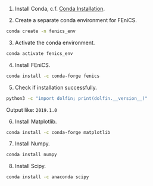 1. Install Conda, c.f. [Conda Installation](https://docs.anaconda.com/free/anaconda/install/linux/).

2. Create a separate conda environment for FEniCS.
```bash
conda create -n fenics_env
```

3. Activate the conda environment.
```bash
conda activate fenics_env
```

4. Install FEniCS. 
```bash
conda install -c conda-forge fenics               
```

5. Check if installation successfully.
```bash
python3 -c "import dolfin; print(dolfin.__version__)"
```
Output like: `2019.1.0`

6. Install Matplotlib.
```bash
conda install -c conda-forge matplotlib
```

7. Install Numpy.
```bash
conda install numpy
```

8. Install Scipy. 
```bash
conda install -c anaconda scipy
```